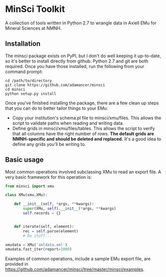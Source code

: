 MinSci Toolkit
==============

A collection of tools written in Python 2.7 to wrangle data in Axiell EMu for
Mineral Sciences at NMNH.


Installation
------------

The minsci package exists on PyPI, but I don't do well keeping it up-to-date,
so it's better to install directly from github. Python 2.7 and git are both
required. Once you have those installed, run the following from your command
prompt:

```
cd /path/to/directory
git clone https://github.com/adamancer/minsci
cd minsci
python setup.py install
```

Once you've finished installing the package, there are a few clean up steps
that you can do to better tailor things to your EMu:

+ Copy your institution's schema.pl file to minsci/xmu/files. This allows the
  script to validate paths when reading and writing data.
+ Define grids in minsci/xmu/files/tables. This allows the script to verify
  that all columns have the right number of rows. **The default grids are
  NMNH-specific and should be deleted and replaced.** It's a good idea to
  define any grids you'll be writing to.


Basic usage
-----------

Most common operations involved subclassing XMu to read an export file. A
very basic framework for this operation is:

```python
from minsci import xmu

class XMu(xmu.XMu):

    def __init__(self, *args, **kwargs):
        super(XMu, self).__init__(*args, **kwargs)
        self.records = {}


    def iterate(self, element):
        rec = self.parse(element)
        # Do stuff...

xmudata = XMu('xmldata.xml')
xmudata.fast_iter(report=1000)
```

Examples of common operations, include a sample EMu export file, are provided
in https://github.com/adamancer/minsci/tree/master/minsci/examples.
